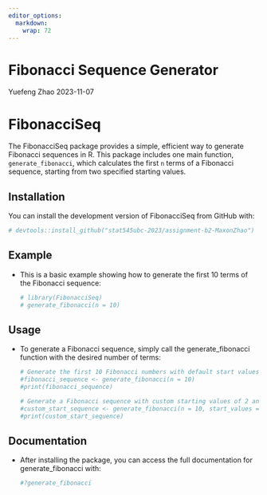 ```yaml
---
editor_options: 
  markdown: 
    wrap: 72
---
```


# Fibonacci Sequence Generator

Yuefeng Zhao 2023-11-07

# FibonacciSeq

The FibonacciSeq package provides a simple, efficient way to generate
Fibonacci sequences in R. This package includes one main function,
`generate_fibonacci`, which calculates the first `n` terms of a
Fibonacci sequence, starting from two specified starting values.

## Installation

You can install the development version of FibonacciSeq from GitHub
with:

``` r
# devtools::install_github("stat545ubc-2023/assignment-b2-MaxonZhao")
```

## Example

-   This is a basic example showing how to generate the first 10 terms
    of the Fibonacci sequence:

    ``` r
    # library(FibonacciSeq)
    # generate_fibonacci(n = 10)
    ```

## Usage

-   To generate a Fibonacci sequence, simply call the generate_fibonacci
    function with the desired number of terms:

    ``` r
    # Generate the first 10 Fibonacci numbers with default start values of 0 and 1
    #fibonacci_sequence <- generate_fibonacci(n = 10)
    #print(fibonacci_sequence)

    # Generate a Fibonacci sequence with custom starting values of 2 and 3
    #custom_start_sequence <- generate_fibonacci(n = 10, start_values = c(2, 3))
    #print(custom_start_sequence)
    ```

## Documentation

-   After installing the package, you can access the full documentation
    for generate_fibonacci with:

    ``` r
    #?generate_fibonacci
    ```
